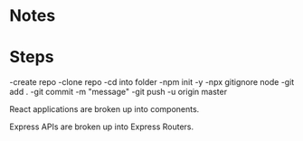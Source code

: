 # Notes



# Steps

-create repo
-clone repo
-cd into folder
-npm init -y
-npx gitignore node
-git add .
-git commit -m "message"
-git push -u origin master

React applications are broken up into components.

Express APIs are broken up into Express Routers.